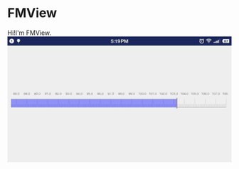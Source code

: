 # FMView
Hi!I'm FMView.
![FMView](https://github.com/SDonGit/FMView/blob/master/Gif_20170319_172230.gif)
